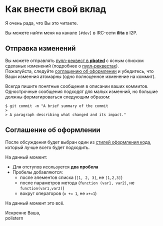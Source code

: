 # Как внести свой вклад

Я очень рада, что Вы это читаете.

Вы можете найти меня на канале `[#dev]` в IRC-сети **ilita** в I2P.

## Отправка изменений

Вы можете отправлять [пулл-реквест в **pboted**](https://github.com/polistern/pboted/pull/new/master) с ясным списком сделаных изменений (подробнее о [пулл-реквестах](http://help.github.com/pull-requests/)).   
Пожалуйста, следуйте [соглащению об оформлении](#cоглашение-об-оформлении) и убедитесь, что Ваши изменния атомарны (одно полноценное изменение на коммит).

Всегда пишите понятные сообщения в описании ваших коммитов.    
Однострочные сообщения подходят для малых изменний, но большие должны форматироваться следующим образом:

```
$ git commit -m "A brief summary of the commit
>
> A paragraph describing what changed and its impact."
```

## Соглашение об оформлении

После обсуждения будет выбран один из [стилей оформления кода](https://github.com/motine/cppstylelineup), который лучше всего будет подходить.

На данный момент:

  * Для отступов исользуется **два пробела**
  * Пробелы добавляются:
    - после элементов списка (`[1, 2, 3]`, не `[1,2,3]`)
    - после параметров метода (`function (var1, var2)`, не `function(var1,var2)`)
    - вокруг операторов (`x += 1`, не `x+=1`)

На данный момент это всё.

Искренне Ваша,    
polistern
